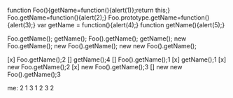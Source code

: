 
function Foo(){getName=function(){alert(1)};return this;}
Foo.getName=function(){alert(2);}
Foo.prototype.getName=function(){alert(3);}
var getName = function(){alert(4);}
function getName(){alert(5);}

Foo.getName();
getName();
Foo().getName();
getName();
new Foo.getName();
new Foo().getName();
new new Foo().getName();


[x] Foo.getName();2
[] getName();4
[] Foo().getName();1
[x] getName();1
[x] new Foo.getName();2
[x] new Foo().getName();3
[] new new Foo().getName();3

me:
2 
1
3
1
2
3
2
